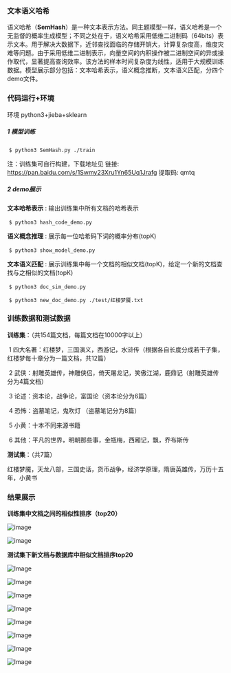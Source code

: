 ### 文本语义哈希

​	语义哈希（**SemHash**）是一种文本表示方法。同主题模型一样，语义哈希是一个无监督的概率生成模型；不同之处在于，语义哈希采用低维二进制码（64bits）表示文本。用于解决大数据下，近邻查找面临的存储开销大，计算复杂度高，维度灾难等问题。由于采用低维二进制表示，向量空间的内积操作被二进制空间的异或操作取代，显著提高查询效率。该方法的样本时间复杂度为线性，适用于大规模训练数据。模型展示部分包括：文本哈希表示，语义概念推断，文本语义匹配，分四个demo文件。

### 代码运行+环境

环境 python3+jieba+sklearn

##### 1 **模型训练**

​			`$ python3 SemHash.py ./train`

注：训练集可自行构建，下载地址见 链接: https://pan.baidu.com/s/1Swmy23Xru1Yn65Uq1Jrafg 提取码: qmtq 

##### 2 **demo展示**

**文本哈希表示**	: 输出训练集中所有文档的哈希表示

​			`$ python3 hash_code_demo.py`

**语义概念推理**	: 展示每一位哈希码下词的概率分布(topK)

​			`$ python3 show_model_demo.py`

**文本语义匹配** : 展示训练集中每一个文档的相似文档(topK)，给定一个新的文档查找与之相似的文档(topK)

​			`$ python3 doc_sim_demo.py`

​			`$ python3 new_doc_demo.py ./test/红楼梦魇.txt`

### 训练数据和测试数据

**训练集**：（共154篇文档，每篇文档在10000字以上）

​	1 四大名著：红楼梦，三国演义，西游记，水浒传（根据各自长度分成若干子集，红楼梦每十章分为一篇文档，共12篇）

​	2 武侠：射雕英雄传，神雕侠侣，倚天屠龙记，笑傲江湖，鹿鼎记（射雕英雄传分为4篇文档）

​	3 论述：资本论，战争论，富国论（资本论分为6篇）

​	4 恐怖：盗墓笔记，鬼吹灯 （盗墓笔记分为8篇）

​	5 小黄：十本不同来源书籍

​	6 其他：平凡的世界，明朝那些事，金瓶梅，西厢记，飘，乔布斯传

**测试集**：（共7篇）

​	红楼梦魇，天龙八部，三国史话，货币战争，经济学原理，隋唐英雄传，万历十五年，小黄书

### 结果展示

**训练集中文档之间的相似性排序（top20）**

![image](https://github.com/myazi/SemHash/blob/master/png/sim2.png)

![image](https://github.com/myazi/SemHash/blob/master/png/sim1.png)



**测试集下新文档与数据库中相似文档排序top20**

![Image](https://github.com/myazi/SemHash/blob/master/png/Image%20001.png)

![Image](https://github.com/myazi/SemHash/blob/master/png/Image%20002.png)

![Image](https://github.com/myazi/SemHash/blob/master/png/Image%20003.png)

![Image](https://github.com/myazi/SemHash/blob/master/png/Image%20014.png)

![Image](https://github.com/myazi/SemHash/blob/master/png/Image%20015.png)

![Image](https://github.com/myazi/SemHash/blob/master/png/Image%20016.png)

![Image](https://github.com/myazi/SemHash/blob/master/png/Image%20017.png)

![Image](https://github.com/myazi/SemHash/blob/master/png/Image%20018.png)
